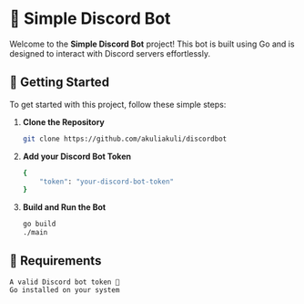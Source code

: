 # 🤖 Simple Discord Bot

Welcome to the **Simple Discord Bot** project! This bot is built using Go and is designed to interact with Discord servers effortlessly.

## 🚀 Getting Started

To get started with this project, follow these simple steps:

1. **Clone the Repository**
   ```bash
   git clone https://github.com/akuliakuli/discordbot

2. **Add your Discord Bot Token**

    ```bash
    {
        "token": "your-discord-bot-token"
    }

3. **Build and Run the Bot**

    ```bash
    go build
    ./main

## 📄 Requirements
    A valid Discord bot token 🔑
    Go installed on your system